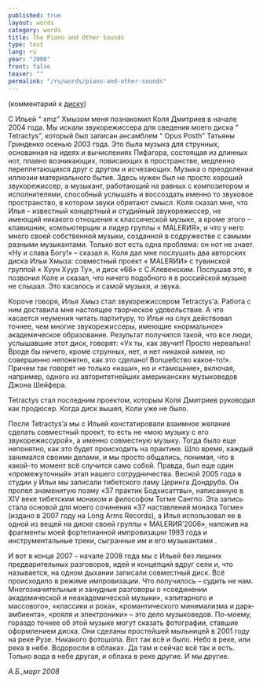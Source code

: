 ```yaml
---
published: true
layout: words
category: words
title: The Piano and Other Sounds
type: text
lang: ru
year: "2008"
front: false
teaser: ""
permalink: "/ru/words/piano-and-other-sounds"
---
```


(комментарий к [диску](/batagov/records/2008/the-piano-and-other-sounds))

С Ильей “ xmz” Хмызом меня познакомил Коля Дмитриев в начале 2004 года. Мы искали звукорежиссера для сведения моего диска “ Tetractys”, который был записан ансамблем “ Opus Posth” Татьяны Гринденко осенью 2003 года. Это была музыка для струнных, основанная на идеях и вычислениях Пифагора, состоящая из длинных нот, плавно возникающих, повисающих в пространстве, медленно переплетающихся друг с другом и исчезающих. Музыка о преодолении иллюзии материального бытия. Здесь нужен был не просто хороший звукорежиссер, а музыкант, работающий на равных с композитором и исполнителями, способный услышать и воссоздать именно то звуковое пространство, в котором звуки обретают смысл. Коля сказал мне, что Илья – известный концертный и студийный звукорежиссер, не имеющий никакого отношения к классической музыке, а кроме этого – клавишник, компьютерщик и лидер группы « MALERИЯ», и что у него много своей собственной музыки, созданной в содружестве с самыми разными музыкантами. Только вот есть одна проблема: он нот не знает. «Ну и слава Богу!» – сказал я. Коля дал мне послушать два авторских диска Ильи Хмыза: совместный проект « MALERИИ» с тувинской группой « Хуун Хуур Ту», и диск «66» с С.Клевенским. Послушав это, я позвонил Коле и сказал, что ничего подобного я в российской музыке не слышал. Это касалось и самой музыки, и звука.

Короче говоря, Илья Хмыз стал звукорежиссером Tetractys’а. Работа с ним доставила мне настоящее творческое удовольствие. А что касается неумения читать партитуру, то Илья на слух действовал точнее, чем многие звукорежиссеры, имеющие «нормальное» академическое образование. Результат получился такой, что все люди, услышавшие этот диск, говорят: «Ух ты, как звучит! Просто нереально! Вроде бы ничего, кроме струнных, нет, и нет никакой химии, но совершенно непонятно, как это сделано! Волшебство какое-то!». Причем так говорят не только «наши», но и «тамошние», включая, например, одного из авторитетнейших американских музыковедов Джона Шейфера.

Tetractys стал последним проектом, которым Коля Дмитриев руководил как продюсер. Когда диск вышел, Коли уже не было.

После Tetractys’а мы с Ильей констатировали взаимное желание сделать совместный проект, то есть не «мою музыку с его звукорежиссурой», а именно совместную музыку. Тогда было еще непонятно, как это будет происходить на практике. Шло время, каждый занимался своими делами, и мы просто общались, понимая, что в какой-то момент всё случится само собой. Правда, был еще один «промежуточный» этап нашего сотрудничества. Весной 2005 года в студии у Ильи мы записали тибетского ламу Церинга Дондруба. Он пропел знаменитую поэму «37 практик Бодхисаттвы», написанную в XIV веке тибетским монахом и философом Тогме Сангпо. Эта запись стала основой для моего сочинения «37 наставлений монаха Тогме» (издано в 2007 году на Long Arms Records), а Илья использовал ее в одной из вещей на диске своей группы « MALERИЯ’2006», наложив на фрагменты моей фортепианной импровизации 1993 года и инструментальные треки, сыгранные им и его музыкантами .

И вот в конце 2007 – начале 2008 года мы с Ильей без лишних предварительных разговоров, идей и концепций вдруг сели и, что называется, на одном дыхании записали совместный диск. Всё происходило в режиме импровизации. Что получилось – судить не нам. Многозначительные и занудные разговоры о «соединении академической и неакадемической музыки», «элитарного и массового», «классики и рока», «романтического минимализма и дарк-амбиента», «рояля и электроники» – это дело музыковедов. По-моему, гораздо точнее об этой музыке могут сказать фотографии, ставшие оформлением диска. Они сделаны простейшей мыльницей в 2001 году на реке Рузе. Никакого фотошопа. Вот так всё и было. Небо в реке, или река в небе. Водоросли в облаках. Да там и сейчас всё так и есть. Только вода в небе другая, и облака в реке другие. И мы другие.

 

_А.Б.,март 2008_
